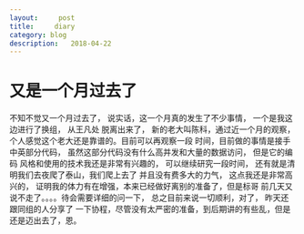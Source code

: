 ```yaml
---
layout:     post
title:     diary
category: blog
description:   2018-04-22
---
```


# 又是一个月过去了

不知不觉又一个月过去了， 说实话，这一个月真的发生了不少事情， 一个是我这边进行了换组， 从王凡处
脱离出来了， 新的老大叫陈科，通过近一个月的观察， 个人感觉这个老大还是靠谱的。目前可以再观察一段
时间，目前做的事情是接手中英部分代码， 虽然这部分代码没有什么高并发和大量的数据访问， 但是它的编码
风格和使用的技术我还是非常有兴趣的， 可以继续研究一段时间， 还有就是清明我们去夜爬了泰山，我们爬上去了
并且没有费多大的力气， 这点我还是非常高兴的， 证明我的体力有在增强，本来已经做好离别的准备了，但是标哥
前几天又说不走了。。。。待会需要详细的问一下， 总之目前来说一切顺利，对了， 昨天还跟同组的人分享了
一下协程，尽管没有太严密的准备，到后期讲的有些乱，但是还是迈出去了，恩。
